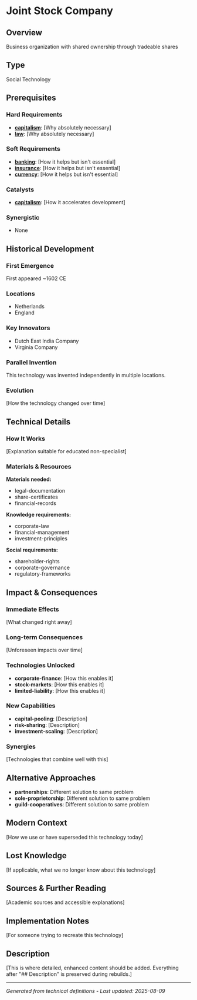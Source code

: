 # Joint Stock Company

## Overview
Business organization with shared ownership through tradeable shares

## Type
Social Technology

## Prerequisites

### Hard Requirements
- **[capitalism](../capitalism/README.md)**: [Why absolutely necessary]
- **[law](../law/README.md)**: [Why absolutely necessary]

### Soft Requirements
- **[banking](../banking/README.md)**: [How it helps but isn't essential]
- **[insurance](../insurance/README.md)**: [How it helps but isn't essential]
- **[currency](../currency/README.md)**: [How it helps but isn't essential]

### Catalysts
- **[capitalism](../capitalism/README.md)**: [How it accelerates development]

### Synergistic
- None

## Historical Development

### First Emergence
First appeared ~1602 CE

### Locations
- Netherlands
- England

### Key Innovators
- Dutch East India Company
- Virginia Company

### Parallel Invention
This technology was invented independently in multiple locations.

### Evolution
[How the technology changed over time]

## Technical Details

### How It Works
[Explanation suitable for educated non-specialist]

### Materials & Resources
**Materials needed:**
- legal-documentation
- share-certificates
- financial-records


**Knowledge requirements:**
- corporate-law
- financial-management
- investment-principles


**Social requirements:**
- shareholder-rights
- corporate-governance
- regulatory-frameworks

## Impact & Consequences

### Immediate Effects
[What changed right away]

### Long-term Consequences
[Unforeseen impacts over time]

### Technologies Unlocked
- **corporate-finance**: [How this enables it]
- **stock-markets**: [How this enables it]
- **limited-liability**: [How this enables it]

### New Capabilities
- **capital-pooling**: [Description]
- **risk-sharing**: [Description]
- **investment-scaling**: [Description]

### Synergies
[Technologies that combine well with this]

## Alternative Approaches
- **partnerships**: Different solution to same problem
- **sole-proprietorship**: Different solution to same problem
- **guild-cooperatives**: Different solution to same problem

## Modern Context
[How we use or have superseded this technology today]

## Lost Knowledge
[If applicable, what we no longer know about this technology]

## Sources & Further Reading
[Academic sources and accessible explanations]

## Implementation Notes
[For someone trying to recreate this technology]

## Description






[This is where detailed, enhanced content should be added. Everything after "## Description" is preserved during rebuilds.]

---
*Generated from technical definitions - Last updated: 2025-08-09*
